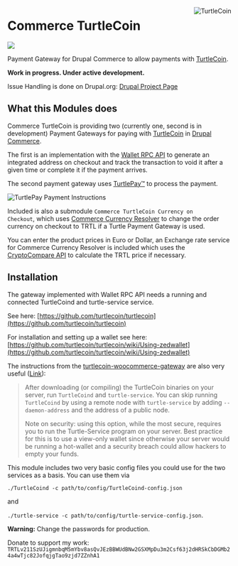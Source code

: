 [<img align="right" alt="TurtleCoin" src="https://raw.githubusercontent.com/turtlecoin/brand/master/logo/web/stacked/turtlecoin_stacked_color%402x.png">](https://turtlecoin.lol)

# Commerce TurtleCoin
[<img src="https://badge.turtlepay.io/">](https://turtlepay.io)

Payment Gateway for Drupal Commerce to allow payments with 
[TurtleCoin](https://turtlecoin.lol).

**Work in progress. Under active development.**

Issue Handling is done on Drupal.org: 
[Drupal Project Page](https://www.drupal.org/sandbox/daveiano/3029539)

## What this Modules does

Commerce TurtleCoin is providing two (currently one, second is in development) 
Payment Gateways for paying with [TurtleCoin](https://turtlecoin.lol) in 
[Drupal Commerce](https://www.drupal.org/project/commerce). 

The first is an implementation with the 
[Wallet RPC API](https://api-docs.turtlecoin.lol/?php#wallet-rpc-api)
to generate an integrated address on checkout and track the transaction
to void it after a given time or complete it if the payment arrives.

The second payment gateway uses [TurtlePay™](https://turtlepay.io/) 
to process the payment.

<img align="center" alt="TurtlePay Payment Instructions" src="https://www.drupal.org/files/project-images/turtlepay-themed-payment-instructions.png">

Included is also a submodule <code>Commerce TurtleCoin Currency on Checkout</code>, which uses <a href="https://www.drupal.org/project/commerce_currency_resolver">Commerce Currency Resolver</a> to change the order currency on checkout to TRTL if a Turtle Payment Gateway is used.

You can enter the product prices in Euro or Dollar, an Exchange rate service for Commerce Currency Resolver is included which uses the <a href="https://min-api.cryptocompare.com/">CryptoCompare API</a> to calculate the TRTL price if necessary.

## Installation

The gateway implemented with Wallet RPC API needs a running and connected
TurtleCoind and turtle-service service.

See here: 
[https://github.com/turtlecoin/turtlecoin](https://github.com/turtlecoin/turtlecoin)

For installation and setting up a wallet see here: 
[https://github.com/turtlecoin/turtlecoin/wiki/Using-zedwallet](https://github.com/turtlecoin/turtlecoin/wiki/Using-zedwallet)

The instructions from the 
<a href="https://github.com/turtlecoin/turtlecoin-woocommerce-gateway#set-up-turtlecoin-daemon-and-turtle-service">
turtlecoin-woocommerce-gateway</a> are also very useful 
([Link](https://github.com/turtlecoin/turtlecoin-woocommerce-gateway#set-up-turtlecoin-daemon-and-turtle-service)):

<blockquote>After downloading (or compiling) the TurtleCoin binaries on your 
server, run <code>TurtleCoind</code> and <code>turtle-service</code>. 
You can skip running <code>TurtleCoind</code> by using a remote node 
with <code>turtle-service</code> by adding <code>--daemon-address</code> 
and the address of a public node.  


Note on security: using this option, while the most secure, requires you to run 
the Turtle-Service program on your server. Best practice for this is to use a 
view-only wallet since otherwise your server would be running a hot-wallet and 
a security breach could allow hackers to empty your funds.</blockquote>


This module includes two very basic config files you could use for the
two services as a basis. You can use them via

`./TurtleCoind -c path/to/config/TurtleCoind-config.json`

and 

`./turtle-service -c path/to/config/turtle-service-config.json`. 

**Warning:** Change the passwords for production.

Donate to support my work: 
`TRTLv211SzUJigmnbqM5mYbv8asQvJEzBBWUdBNw2GSXMpDu3m2Csf63j2dHRSkCbDGMb24a4wTjc82JofqjgTao9zjd7ZZnhA1`
